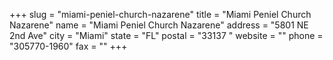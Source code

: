 +++
slug = "miami-peniel-church-nazarene"
title = "Miami Peniel Church Nazarene"
name = "Miami Peniel Church Nazarene"
address = "5801 NE 2nd Ave"
city = "Miami"
state = "FL"
postal = "33137 "
website = ""
phone = "305770-1960"
fax = ""
+++
